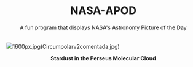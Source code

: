 <div align="center">
  <h1>
    NASA-APOD
  </h1>
</div>
  
<div align="center">
  A fun program that displays NASA's Astronomy Picture of the Day
</div>

<br>

![](https://apod.nasa.gov/apod/image/2501/ngc1333_jeff_version_4_2048.jpg)1600px.jpg)Circumpolarv2comentada.jpg)

<p align = "center">
  <b>Stardust in the Perseus Molecular Cloud</b>
</p>
